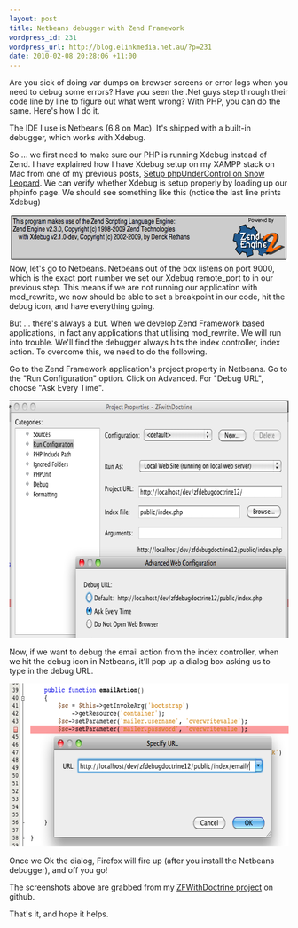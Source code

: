 ```yaml
---
layout: post
title: Netbeans debugger with Zend Framework
wordpress_id: 231
wordpress_url: http://blog.elinkmedia.net.au/?p=231
date: 2010-02-08 20:28:06 +11:00
---
```

Are you sick of doing var dumps on browser screens or error logs when you need to debug some errors? Have you seen the .Net guys step through their code line by line to figure out what went wrong? With PHP, you can do the same. Here's how I do it.

The IDE I use is Netbeans (6.8 on Mac). It's shipped with a built-in debugger, which works with Xdebug.

So ... we first need to make sure our PHP is running Xdebug instead of Zend. I have explained how I have Xdebug setup on my XAMPP stack on Mac from one of my previous posts, <a href="http://blog.elinkmedia.net.au/2010/02/04/setup-phpundercontrol-on-snow-leopard/" target="_blank">Setup phpUnderControl on Snow Leopard</a>. We can verify whether Xdebug is setup properly by loading up our phpinfo page. We should see something like this (notice the last line prints Xdebug)

<img class="aligncenter size-full wp-image-232" title="xdebug-php" src="/images/posts/xdebug-php.png" alt="" width="609" height="86" />Now, let's go to Netbeans. Netbeans out of the box listens on port 9000, which is the exact port number we set our Xdebug remote_port to in our previous step. This means if we are not running our application with mod_rewrite, we now should be able to set a breakpoint in our code, hit the debug icon, and have everything going.

But ... there's always a but. When we develop Zend Framework based applications, in fact any applications that utilising mod_rewrite. We will run into trouble. We'll find the debugger always hits the index controller, index action. To overcome this, we need to do the following.

Go to the Zend Framework application's project property in Netbeans. Go to the "Run Configuration" option. Click on Advanced. For "Debug URL", choose "Ask Every Time".

<img class="aligncenter size-full wp-image-238" title="zf-project-property" src="/images/posts/zf-project-property1.png" alt="" width="721" height="428" />

Now, if we want to debug the email action from the index controller, when we hit the debug icon in Netbeans, it'll pop up a dialog box asking us to type in the debug URL.

<img class="aligncenter size-full wp-image-235" title="set-debug-url" src="/images/posts/set-debug-url1.png" alt="" width="648" height="294" />

Once we Ok the dialog, Firefox will fire up (after you install the Netbeans debugger), and off you go!

The screenshots above are grabbed from my <a href="http://github.com/marsbomber/zf-with-doctrine" target="_blank">ZFWithDoctrine project</a> on github.

That's it, and hope it helps.
